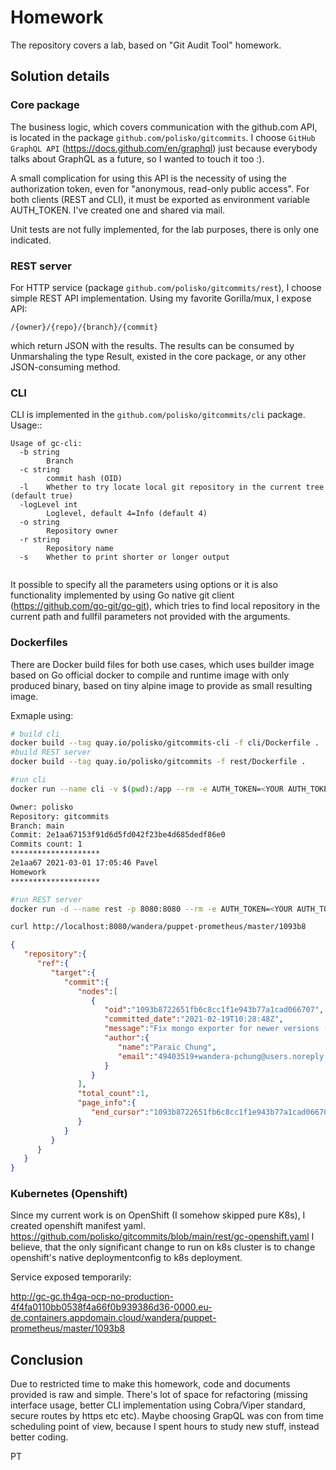 # Homework
The repository covers a lab, based on  "Git Audit Tool" homework.

## Solution details

### Core package
The business logic, which covers communication with the github.com API, is located in the package `github.com/polisko/gitcommits`.
I choose `GitHub GraphQL API` (https://docs.github.com/en/graphql) just because everybody talks about GraphQL as a future, so I wanted to touch it too :).

A small complication for using this API is the necessity of using the authorization token, even for "anonymous, read-only public access". For both clients (REST and CLI), it must be exported as environment variable AUTH_TOKEN. I've created one and shared via mail.

Unit tests are not fully implemented, for the lab purposes, there is only one indicated.

### REST server
For HTTP service (package `github.com/polisko/gitcommits/rest`), I choose simple REST API implementation. Using my favorite Gorilla/mux, I expose API:

```
/{owner}/{repo}/{branch}/{commit}
```
which return JSON with the results. The results can be consumed by Unmarshaling the type Result, existed in the core package, or any other JSON-consuming method.

### CLI
CLI is implemented in the `github.com/polisko/gitcommits/cli` package. Usage::
```
Usage of gc-cli:
  -b string
    	Branch
  -c string
    	commit hash (OID)
  -l	Whether to try locate local git repository in the current tree (default true)
  -logLevel int
    	Loglevel, default 4=Info (default 4)
  -o string
    	Repository owner
  -r string
    	Repository name
  -s	Whether to print shorter or longer output
  
  ```
It possible to specify all the parameters using options or it is also functionality implemented by using Go native git client (https://github.com/go-git/go-git), which tries to find local repository in the current path and fullfil parameters not provided with the arguments.

### Dockerfiles

There are Docker build files for both use cases, which uses builder image based on Go official docker to compile and runtime image with only produced binary, based on tiny alpine image to provide as small resulting image.

Exmaple using:

```bash
# build cli
docker build --tag quay.io/polisko/gitcommits-cli -f cli/Dockerfile .
#build REST server
docker build --tag quay.io/polisko/gitcommits -f rest/Dockerfile .

#run cli
docker run --name cli -v $(pwd):/app --rm -e AUTH_TOKEN=<YOUR AUTH_TOKEN here> quay.io/polisko/gitcommits-cli -s=false

Owner: polisko
Repository: gitcommits
Branch: main
Commit: 2e1aa67153f91d6d5fd042f23be4d685dedf86e0
Commits count: 1
********************
2e1aa67 2021-03-01 17:05:46 Pavel
Homework
********************

#run REST server
docker run -d --name rest -p 8080:8080 --rm -e AUTH_TOKEN=<YOUR AUTH_TOKEN here> quay.io/polisko/gitcommits

curl http://localhost:8080/wandera/puppet-prometheus/master/1093b8
```
```json
{
   "repository":{
      "ref":{
         "target":{
            "commit":{
               "nodes":[
                  {
                     "oid":"1093b8722651fb6c8cc1f1e943b77a1cad066707",
                     "committed_date":"2021-02-19T10:28:48Z",
                     "message":"Fix mongo exporter for newer versions (#4)\n\n* Create the extract folder for newer versions of mongo_exporter\r\n\r\n* Create the extract folder for newer versions of mongo_exporter\r\n\r\n* Create the extract folder for newer versions of mongo_exporter\r\n\r\n* Add create_extract_folder param to mongodb_exporter\r\n\r\n* fixup! Add create_extract_folder param to mongodb_exporter\r\n\r\n* Update mongo_exporter default version\r\n\r\n* fixup! Update mongo_exporter default version",
                     "author":{
                        "name":"Paraic Chung",
                        "email":"49403519+wandera-pchung@users.noreply.github.com"
                     }
                  }
               ],
               "total_count":1,
               "page_info":{
                  "end_cursor":"1093b8722651fb6c8cc1f1e943b77a1cad066707 0"
               }
            }
         }
      }
   }
}

```

### Kubernetes (Openshift)

Since my current work is on OpenShift (I somehow skipped pure K8s), I created openshift manifest yaml.
https://github.com/polisko/gitcommits/blob/main/rest/gc-openshift.yaml
I believe, that the only significant change to run on k8s cluster is to change openshift's native deploymentconfig to k8s deployment.

Service exposed temporarily:

http://gc-gc.th4ga-ocp-no-production-4f4fa0110bb0538f4a66f0b939386d36-0000.eu-de.containers.appdomain.cloud/wandera/puppet-prometheus/master/1093b8

## Conclusion

Due to restricted time to make this homework, code and documents provided is raw and simple. There's lot of space for refactoring (missing interface usage, better CLI implementation using Cobra/Viper standard, secure routes by https etc etc). Maybe choosing GrapQL was con from time scheduling point of view, because I spent hours to study new stuff, instead better coding.

PT